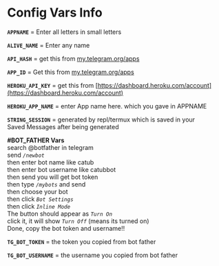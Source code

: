 # Config Vars Info

**`APPNAME`** = Enter all letters in small letters

**`ALIVE_NAME`** = Enter any name

**`API_HASH`** = get this from [my.telegram.org/apps](https://my.telegram.org/apps)

**`APP_ID`**  = Get this from [my.telegram.org/apps](https://my.telegram.org/apps)

**`HEROKU_API_KEY`** = get this from [https://dashboard.heroku.com/account](https://dashboard.heroku.com/account)

**`HEROKU_APP_NAME`** = enter App name here. which you gave in APPNAME

**`STRING_SESSION`** = generated by repl/termux which is saved in your  
Saved Messages after being generated

**\#BOT\_FATHER Vars**  
search @botfather in telegram   
send _`/newbot`_  
then enter bot name like catub  
then enter bot username like catubbot  
then send you will get bot token  
then type _`/mybots`_ and send  
then choose your bot  
then click _`Bot Settings`_  
then click _`Inline Mode`_  
The button should appear as _`Turn On`_  
click it, it will show _`Turn Off`_ \(means its turned on\)  
Done, copy the bot token and username!!  
  
**`TG_BOT_TOKEN`** = the token you copied from bot father

**`TG_BOT_USERNAME`** = the username you copied from bot father

